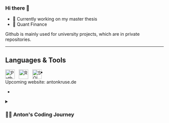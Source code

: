 ### Hi there 👋

- 🔭 Currently working on my master thesis
- 🌱 Quant Finance


Github is mainly used for university projects, which are in private repositories.

---

## Languages & Tools
<img align="left" alt="Python" width="30px" style="padding-right:10px;" src="https://cdn.jsdelivr.net/gh/devicons/devicon/icons/python/python-plain.svg" />
<img align="left" alt="R" width="30px" style="padding-right:10px;" src="https://cdn.jsdelivr.net/gh/devicons/devicon/icons/r/r-original.svg" />
<img align="left" alt="SQL" width="30px" style="padding-right:10px;" src="https://cdn.jsdelivr.net/gh/devicons/devicon/icons/postgresql/postgresql-plain.svg" />

-

Upcoming website: antonkruse.de

-


<details>
 <summary><h3>👨‍💻 Anton's Coding Journey</h3></summary>
   My journey started with the start of master program in Quant Finance @Kiel University. The program is divided into mathematical finance, statistics and econometrics courses. We started using Python in MF to determine and visualize several models to estimate option prices. We applied e.g. MonteCarlo-Simulations or Cox-Ross-Rubenstein approaches for similar outcomes as the common Black-Scholes-Model. Furthermore, we developed algorithms for the Heston model, distinguished between European, American and Exotic Options and discussed hedging opportunities. Our statistic journey has been divided into Probability Calculus & Inferential Statistics. We used R-Studio to discover the advantages and disadvantages of basic probaility theory, parametric families and asymptotic theory. Our professor preferred simulations, e.g. MonteCarlo and bootstrapping methods, to explore the world of statistics. The second part was all about estimations and testing concepts. The third column of this program considered basic methods in econometrics, e.g. OLS, instrumental variables, M-estimation, MLE or GMM. For our home assignment we used STATA to prove hypothesis.
 During my exchange semester I expanded my knowledge of Python by learning with DataCamp & Udemy, and beyond that I entered the world of SQL.
